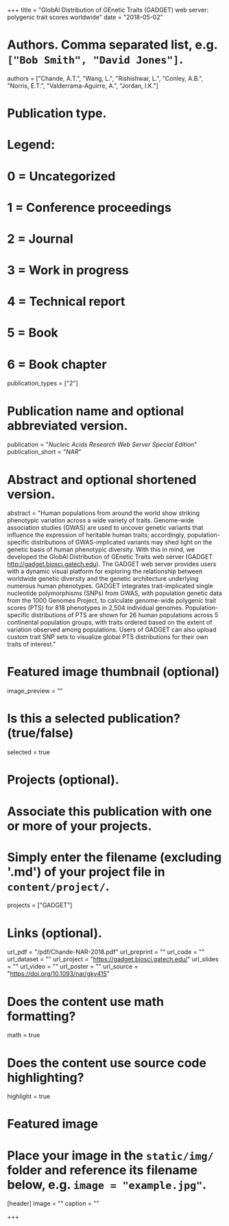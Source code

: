 +++
title = "GlobAl Distribution of GEnetic Traits (GADGET) web server: polygenic trait scores worldwide"
date = "2018-05-02"

# Authors. Comma separated list, e.g. `["Bob Smith", "David Jones"]`.
authors = ["Chande, A.T.", "Wang, L.", "Rishishwar, L.", "Conley, A.B.", "Norris, E.T.", "Valderrama-Aguirre, A.", "Jordan, I.K."]

# Publication type.
# Legend:
# 0 = Uncategorized
# 1 = Conference proceedings
# 2 = Journal
# 3 = Work in progress
# 4 = Technical report
# 5 = Book
# 6 = Book chapter
publication_types = ["2"]

# Publication name and optional abbreviated version.
publication = "*Nucleic Acids Research Web Server Special Edition*"
publication_short = "*NAR*"

# Abstract and optional shortened version.
abstract = "Human populations from around the world show striking phenotypic variation across a wide variety of traits.  Genome-wide association studies (GWAS) are used to uncover genetic variants that influence the expression of heritable human traits; accordingly, population-specific distributions of GWAS-implicated variants may shed light on the genetic basis of human phenotypic diversity.  With this in mind, we developed the GlobAl Distribution of GEnetic Traits web server (GADGET http://gadget.biosci.gatech.edu).  The GADGET web server provides users with a dynamic visual platform for exploring the relationship between worldwide genetic diversity and the genetic architecture underlying numerous human phenotypes.  GADGET integrates trait-implicated single nucleotide polymorphisms (SNPs) from GWAS, with population genetic data from the 1000 Genomes Project, to calculate genome-wide polygenic trait scores (PTS) for 818 phenotypes in 2,504 individual genomes.  Population-specific distributions of PTS are shown for 26 human populations across 5 continental population groups, with traits ordered based on the extent of variation observed among populations.  Users of GADGET can also upload custom trait SNP sets to visualize global PTS distributions for their own traits of interest."

# Featured image thumbnail (optional)
image_preview = ""

# Is this a selected publication? (true/false)
selected = true

# Projects (optional).
#   Associate this publication with one or more of your projects.
#   Simply enter the filename (excluding '.md') of your project file in `content/project/`.
projects = ["GADGET"]

# Links (optional).
url_pdf = "/pdf/Chande-NAR-2018.pdf"
url_preprint = ""
url_code = ""
url_dataset = ""
url_project = "https://gadget.biosci.gatech.edu/"
url_slides = ""
url_video = ""
url_poster = ""
url_source = "https://doi.org/10.1093/nar/gky415"

# Does the content use math formatting?
math = true

# Does the content use source code highlighting?
highlight = true

# Featured image
# Place your image in the `static/img/` folder and reference its filename below, e.g. `image = "example.jpg"`.
[header]
image = ""
caption = ""

+++

